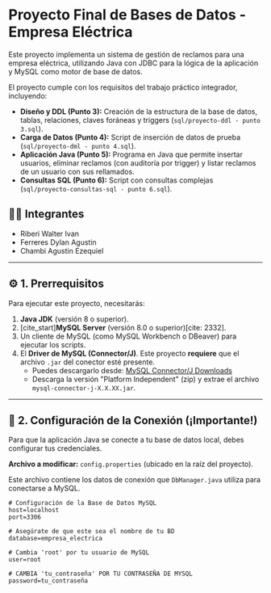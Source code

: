 # Proyecto Final de Bases de Datos - Empresa Eléctrica

Este proyecto implementa un sistema de gestión de reclamos para una empresa eléctrica, utilizando Java con JDBC para la lógica de la aplicación y MySQL como motor de base de datos.

El proyecto cumple con los requisitos del trabajo práctico integrador, incluyendo:
* **Diseño y DDL (Punto 3):** Creación de la estructura de la base de datos, tablas, relaciones, claves foráneas y triggers (`sql/proyecto-ddl - punto 3.sql`).
* **Carga de Datos (Punto 4):** Script de inserción de datos de prueba (`sql/proyecto-dml - punto 4.sql`).
* **Aplicación Java (Punto 5):** Programa en Java que permite insertar usuarios, eliminar reclamos (con auditoría por trigger) y listar reclamos de un usuario con sus rellamados.
* **Consultas SQL (Punto 6):** Script con consultas complejas (`sql/proyecto-consultas-sql - punto 6.sql`).

## 👨‍💻 Integrantes

* Riberi Walter Ivan
* Ferreres Dylan Agustin
* Chambi Agustin Ezequiel

---

## ⚙️ 1. Prerrequisitos

Para ejecutar este proyecto, necesitarás:

1.  **Java JDK** (versión 8 o superior).
2.  [cite_start]**MySQL Server** (versión 8.0 o superior)[cite: 2332].
3.  Un cliente de MySQL (como MySQL Workbench o DBeaver) para ejecutar los scripts.
4.  El **Driver de MySQL (Connector/J)**. Este proyecto **requiere** que el archivo `.jar` del conector esté presente.
    * Puedes descargarlo desde: [MySQL Connector/J Downloads](https://dev.mysql.com/downloads/connector/j/)
    * Descarga la versión "Platform Independent" (zip) y extrae el archivo `mysql-connector-j-X.X.XX.jar`.

---

## 🔑 2. Configuración de la Conexión (¡Importante!)

Para que la aplicación Java se conecte a tu base de datos local, debes configurar tus credenciales.

**Archivo a modificar:** `config.properties` (ubicado en la raíz del proyecto).

Este archivo contiene los datos de conexión que `DbManager.java` utiliza para conectarse a MySQL.

```properties
# Configuración de la Base de Datos MySQL
host=localhost
port=3306

# Asegúrate de que este sea el nombre de tu BD
database=empresa_electrica

# Cambia 'root' por tu usuario de MySQL
user=root

# CAMBIA 'tu_contraseña' POR TU CONTRASEÑA DE MYSQL
password=tu_contraseña